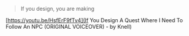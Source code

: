 > If you design, you are making

[https://youtu.be/HsfErF9fTv4](If You Design A Quest Where I Need To Follow An NPC (ORIGINAL VOICEOVER) - by Knell)
